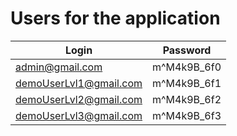 # Users for the application

|  Login              |Password                        |
|----------------|-------------------------------|
|admin@gmail.com| m^M4k9B_6f0            |
|demoUserLvl1@gmail.com         |m^M4k9B_6f1|
|demoUserLvl2@gmail.com          |m^M4k9B_6f2|
|demoUserLvl3@gmail.com|m^M4k9B_6f3
